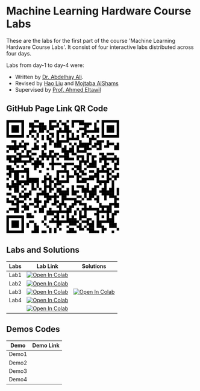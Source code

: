 # Machine Learning Hardware Course Labs
 These are the labs for the first part of the course 'Machine Learning Hardware Course Labs'. It consist of four interactive labs distributed across four days.

 Labs from day-1 to day-4 were:
 - Written by [Dr. Abdelhay Ali](https://ccsl.kaust.edu.sa/profiles/abdelhay-ali).
 - Revised by [Hao Liu](https://accl.kaust.edu.sa/author/hao-liu/) and [Mojtaba AlShams](https://cemse.kaust.edu.sa/profiles/mojtaba-alshams)
 - Supervised by [Prof. Ahmed Eltawil](https://cemse.kaust.edu.sa/profiles/ahmed-eltawil)
## GitHub Page Link QR Code
<img src="The course github page link.png" width="300"/>

## Labs and Solutions

| Labs                                         | Lab Link  | Solutions  |
|----------------------------------------------|------------|------------|
| Lab1                          |  <a href="https://colab.research.google.com/github/MFShams/Machine-Learning-Hardware-Course-Labs/blob/main/Day_1/Lab1_notebook_MNIST.ipynb" target="_blank"><img src="https://colab.research.google.com/assets/colab-badge.svg" alt="Open In Colab"/></a>     |          |
| Lab2                       |  <a href="https://colab.research.google.com/github/MFShams/Machine-Learning-Hardware-Course-Labs/blob/main/Day_2/lab2_fcnn_notebook.ipynb" target="_blank"><img src="https://colab.research.google.com/assets/colab-badge.svg" alt="Open In Colab"/></a>     |          |
| Lab3                          | <a href="https://colab.research.google.com/github/MFShams/Machine-Learning-Hardware-Course-Labs/blob/main/Day_3/lab3-cnn.ipynb" target="_blank"><img src="https://colab.research.google.com/assets/colab-badge.svg" alt="Open In Colab"/></a>      |   <a href="https://colab.research.google.com/github/MFShams/Machine-Learning-Hardware-Course-Labs/blob/main/Day_3/lab3-cnn solution.ipynb" target="_blank"><img src="https://colab.research.google.com/assets/colab-badge.svg" alt="Open In Colab"/></a>       |
| Lab4                                       | <a href="https://colab.research.google.com/github/MFShams/Machine-Learning-Hardware-Course-Labs/blob/main/Day_4/lab4a_ml_hardware.ipynb" target="_blank"><img src="https://colab.research.google.com/assets/colab-badge.svg" alt="Open In Colab"/></a>|          |
|          | <a href="https://colab.research.google.com/github/MFShams/Machine-Learning-Hardware-Course-Labs/blob/main/Day_4/Lab4b_HW benchmarking.ipynb" target="_blank"><img src="https://colab.research.google.com/assets/colab-badge.svg" alt="Open In Colab"/></a>|          |

## Demos Codes

| Demo                                         | Demo Link  |
|----------------------------------------------|------------|
| Demo1                          |       |
| Demo2                       |       |
| Demo3                          |          |
| Demo4                                 |       |
